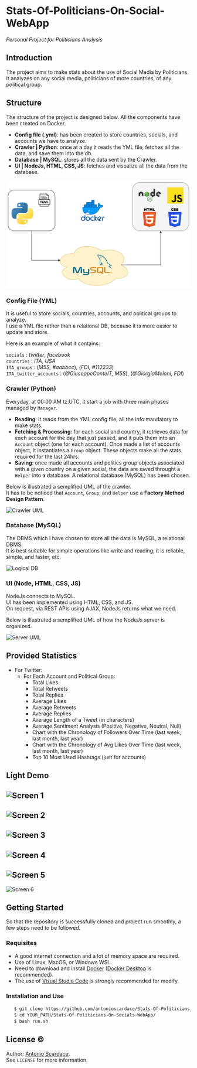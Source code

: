 # Stats-Of-Politicians-On-Social-WebApp

_Personal Project for Politicians Analysis_

## Introduction

The project aims to make stats about the use of Social Media by Politicians.
It analyzes on any social media, politicians of more countries, of any political group.

## Structure

The structure of the project is designed below.
All the components have been created on Docker.

- **Config file (.yml)**: has been created to store countries, socials, and accounts we have to analyze.
- **Crawler | Python**: once at a day it reads the YML file, fetches all the data, and save them into the db.
- **Database | MySQL**: stores all the data sent by the Crawler.
- **UI | NodeJs, HTML, CSS, JS**: fetches and visualize all the data from the database.

![Project Schema](/docs/imgs/schema.png)

### Config File (YML)

It is useful to store socials, countries, accounts, and political groups to analyze. <br/>
I use a YML file rather than a relational DB, because it is more easier to update and store.

Here is an example of what it contains:

```socials``` : _twitter_, _facebook_ <br/>
```countries``` : _ITA_, _USA_ <br/>
```ITA_groups``` : (_M5S, #aabbcc_), (_FDI, #112233_) <br/>
```ITA_twitter_accounts``` : (_@GiuseppeConteIT, M5S_), (_@GiorgiaMeloni, FDI_)

### Crawler (Python)

Everyday, at 00:00 AM tz:UTC, it start a job with three main phases managed by ```Manager```.

- **Reading**: it reads from the YML config file, all the info mandatory to make stats.
- **Fetching & Processing**: for each social and country, it retrieves data for each account for the day that just passed, and it puts them into an ```Account``` object (one for each account). Once made a list of accounts object, it instantiates a ```Group``` object. These objects make all the stats required for the last 24hrs.
- **Saving**: once made all accounts and politics group objects associated with a given country on a given social, the data are saved throught a ```Helper``` into a database. A relational database (MySQL) has been chosen.

Below is illustrated a semplified UML of the crawler. <br/>
It has to be noticed that ```Account```, ```Group```, and ```Helper``` use a **Factory Method Design Pattern**. 

![Crawler UML](/docs/uml/crawler.svg)

### Database (MySQL)

The DBMS which I have chosen to store all the data is MySQL, a relational DBMS. <br/>
It is best suitable for simple operations like write and reading, it is reliable, simple, and faster, etc. <br/>

![Logical DB](/docs/imgs/db.png)

### UI (Node, HTML, CSS, JS)

NodeJs connects to MySQL. <br/>
UI has been implemented using HTML, CSS, and JS. <br/>
On request, via REST APIs using AJAX, NodeJs returns what we need.

Below is illustrated a semplified UML of how the NodeJs server is organized. <br/>

![Server UML](/docs/uml/node.svg)


## Provided Statistics

- For Twitter:
  - For Each Account and Political Group:
    - Total Likes
    - Total Retweets
    - Total Replies
    - Average Likes
    - Average Retweets
    - Average Replies
    - Average Length of a Tweet (in characters)
    - Average Sentiment Analysis (Positive, Negative, Neutral, Null)
    - Chart with the Chronology of Followers Over Time (last week, last month, last year)
    - Chart with the Chronology of Avg Likes Over Time (last week, last month, last year)
    - Top 10 Most Used Hashtags (just for accounts)


## Light Demo

![Screen 1](/docs/snaps/screen-1.png)
----
![Screen 2](/docs/snaps/screen-2.png)
----
![Screen 3](/docs/snaps/screen-3.png)
----
![Screen 4](/docs/snaps/screen-4.png)
----
![Screen 5](/docs/snaps/screen-5.png)
----
![Screen 6](/docs/snaps/screen-6.png)


## Getting Started

So that the repository is successfully cloned and project run smoothly, a few steps need to be followed.

### Requisites

* A good internet connection and a lot of memory space are required. 
* Use of Linux, MacOS, or Windows WSL.
* Need to download and install [Docker](https://docs.docker.com/get-docker/) ([Docker Desktop](https://www.docker.com/products/docker-desktop/) is recommended).
* The use of [Visual Studio Code](https://code.visualstudio.com/download) is strongly recommended for modify.

### Installation and Use

```sh
   $ git clone https://github.com/antonioscardace/Stats-Of-Politicians-On-Socials-WebApp.git
   $ cd YOUR_PATH/Stats-Of-Politicians-On-Socials-WebApp/
   $ bash run.sh
``` 

## License :copyright:

Author: [Antonio Scardace](https://antonioscardace.altervista.org/). <br/>
See ``LICENSE`` for more information.

